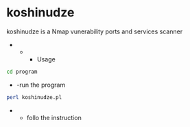 # koshinudze
koshinudze is a Nmap vunerability ports and services scanner

- - - Usage

```bash
cd program
```
- -run the program

```bash
perl koshinudze.pl
```
- - follo the instruction
